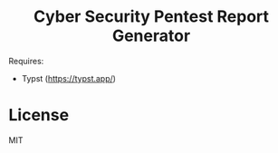 <h1 align=center>Cyber Security Pentest Report Generator</h1>

Requires:
- Typst (https://typst.app/)

# License
MIT
